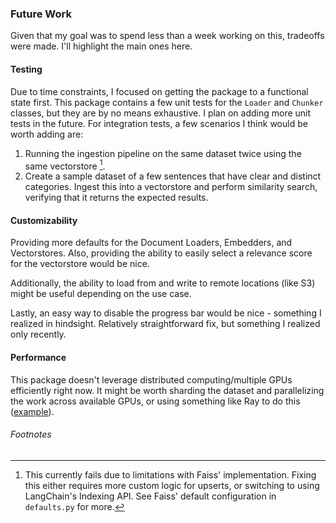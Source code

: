 ### Future Work

Given that my goal was to spend less than a week working on this, tradeoffs were made. I'll highlight the main ones here.

#### Testing

Due to time constraints, I focused on getting the package to a functional state first. This package contains a few unit tests for the `Loader` and `Chunker` classes, but they are by no means exhaustive. I plan on adding more unit tests in the future. 
For integration tests, a few scenarios I think would be worth adding are:

1. Running the ingestion pipeline on the same dataset twice using the same vectorstore [^5].
2. Create a sample dataset of a few sentences that have clear and distinct categories. Ingest this into a vectorstore and perform similarity search, verifying that it returns the expected results.

#### Customizability

Providing more defaults for the Document Loaders, Embedders, and Vectorstores.  Also, providing the ability to easily select a relevance score for the vectorstore would be nice.

Additionally, the ability to load from and write to remote locations (like S3) might be useful depending on the use case.

Lastly, an easy way to disable the progress bar would be nice - something I realized in hindsight. Relatively straightforward fix, but something I realized only recently.

#### Performance

This package doesn't leverage distributed computing/multiple GPUs efficiently right now. It might be worth sharding the dataset and parallelizing the work across available GPUs, or using something like Ray to do this ([example](https://gist.github.com/waleedkadous/4c41f3ee66040f57d34c6a40e42b5969#file-build_vector_store_fast-py-L30)).

###### Footnotes

[^5]: This currently fails due to limitations with Faiss' implementation. Fixing this either requires more custom logic for upserts, or switching to using LangChain's Indexing API. See Faiss' default configuration in `defaults.py` for more.